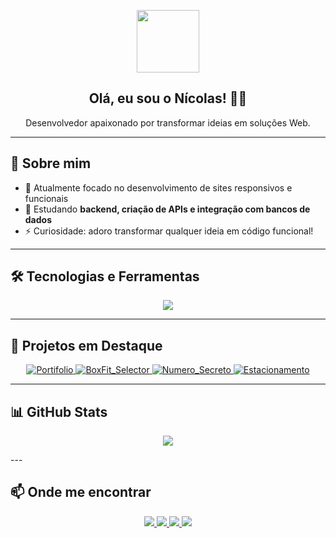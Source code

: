 <p align="center">
  <img src="https://media.giphy.com/media/hvRJCLFzcasrR4ia7z/giphy.gif" width="100"/>
</p>

<h2 align="center">Olá, eu sou o Nícolas! 👨‍💻</h2>
<p align="center">Desenvolvedor apaixonado por transformar ideias em soluções Web.</p>

---

## 🧠 Sobre mim

- 🔭 Atualmente focado no desenvolvimento de sites responsivos e funcionais  
- 🌱 Estudando **backend, criação de APIs e integração com bancos de dados**  
- ⚡ Curiosidade: adoro transformar qualquer ideia em código funcional!

---

## 🛠️ Tecnologias e Ferramentas

<p align="center">
  <img src="https://skillicons.dev/icons?i=js,nodejs,html,css,java,godot" />
</p>

---

## 🚀 Projetos em Destaque

<p align="center">

  <a href="https://github.com/NicoQuei/Portifolio">
    <img src="https://github-readme-stats.vercel.app/api/pin/?username=NicoQuei&repo=Portifolio&theme=github_dark&hide_border=true" alt="Portifolio" />
  </a>

  <a href="https://github.com/NicoQuei/BoxFit_Selector">
    <img src="https://github-readme-stats.vercel.app/api/pin/?username=NicoQuei&repo=BoxFit_Selector&theme=github_dark&hide_border=true" alt="BoxFit_Selector" />
  </a>

  <a href="https://github.com/NicoQuei/Numero_Secreto">
    <img src="https://github-readme-stats.vercel.app/api/pin/?username=NicoQuei&repo=Numero_Secreto&theme=github_dark&hide_border=true" alt="Numero_Secreto" />
  </a>

  <a href="https://github.com/NicoQuei/Estacionamento">
    <img src="https://github-readme-stats.vercel.app/api/pin/?username=NicoQuei&repo=Estacionamento&theme=github_dark&hide_border=true" alt="Estacionamento" />
  </a>

</p>

---

## 📊 GitHub Stats

<p align="center">
  <img src="https://readme-typing-svg.demolab.com?font=Fira+Code&weight=500&pause=1000&color=F7F7F7&center=true&width=435&lines=Bem-vindo+ao+meu+GitHub!;Em+constante+aprendizado+🚀;Explorando+o+mundo+da+programa%C3%A7%C3%A3o..." />
</p>
---

## 📫 Onde me encontrar

<p align="center">
  <a href="https://discord.com/users/nicooodiado">
    <img src="https://img.shields.io/badge/Discord-%23626A9B.svg?style=for-the-badge&logo=discord&logoColor=white" />
  </a>
  <a href="https://www.linkedin.com/in/n%C3%ADcolas-queiroga-644482304/">
    <img src="https://img.shields.io/badge/LinkedIn-%230077B5.svg?style=for-the-badge&logo=linkedin&logoColor=white" />
  </a>
  <a href="https://github.com/NicoQuei">
    <img src="https://img.shields.io/badge/GitHub-%2312100E.svg?style=for-the-badge&logo=github&logoColor=white" />
  </a>
  <a href="mailto:nicolasqueirogapix@gmail.com">
    <img src="https://img.shields.io/badge/Email-%23D14836.svg?style=for-the-badge&logo=gmail&logoColor=white" />
  </a>
</p>
